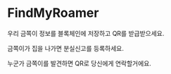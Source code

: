 # FindMyRoamer

우리 금쪽이 정보를 블록체인에 저장하고 QR를 받급받으세요.

금쪽이가 집을 나가면 분실신고를 등록하세요.

누군가 금쪽이를 발견하면 QR로 당신에게 연락할거에요.
